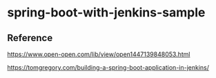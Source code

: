 # spring-boot-with-jenkins-sample

## Reference 
https://www.open-open.com/lib/view/open1447139848053.html

https://tomgregory.com/building-a-spring-boot-application-in-jenkins/
